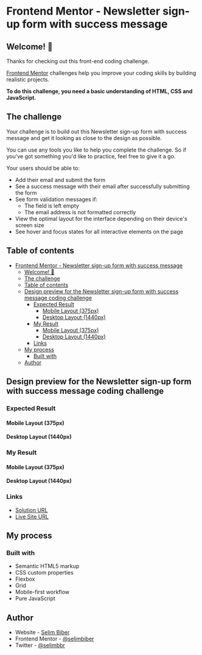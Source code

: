 # Frontend Mentor - Newsletter sign-up form with success message

## Welcome! 👋

Thanks for checking out this front-end coding challenge.

[Frontend Mentor](https://www.frontendmentor.io) challenges help you improve your coding skills by building realistic projects.

**To do this challenge, you need a basic understanding of HTML, CSS and JavaScript.**

## The challenge

Your challenge is to build out this Newsletter sign-up form with success message and get it looking as close to the design as possible.

You can use any tools you like to help you complete the challenge. So if you've got something you'd like to practice, feel free to give it a go.

Your users should be able to: 

- Add their email and submit the form 
- See a success message with their email after successfully submitting the form 
- See form validation messages if: 
  - The field is left empty 
  - The email address is not formatted correctly 
- View the optimal layout for the interface depending on their device's screen size 
- See hover and focus states for all interactive elements on the page

## Table of contents
- [Frontend Mentor - Newsletter sign-up form with success message](#frontend-mentor---newsletter-sign-up-form-with-success-message)
  - [Welcome! 👋](#welcome-)
  - [The challenge](#the-challenge)
  - [Table of contents](#table-of-contents)
  - [Design preview for the Newsletter sign-up form with success message coding challenge](#design-preview-for-the-newsletter-sign-up-form-with-success-message-coding-challenge)
    - [Expected Result](#expected-result)
      - [Mobile Layout (375px)](#mobile-layout-375px)
      - [Desktop Layout (1440px)](#desktop-layout-1440px)
    - [My Result](#my-result)
      - [Mobile Layout (375px)](#mobile-layout-375px-1)
      - [Desktop Layout (1440px)](#desktop-layout-1440px-1)
    - [Links](#links)
  - [My process](#my-process)
    - [Built with](#built-with)
  - [Author](#author)

## Design preview for the Newsletter sign-up form with success message coding challenge

### Expected Result

#### Mobile Layout (375px)


#### Desktop Layout (1440px)


### My Result

#### Mobile Layout (375px)


#### Desktop Layout (1440px)


### Links

- [Solution URL]()
- [Live Site URL](https://htmlpreview.github.io/?https://github.com/selimbiber/Pure-JavaScript-Projects/blob/main/NewsletterSign-upForm/index.html)

## My process

### Built with

- Semantic HTML5 markup
- CSS custom properties
- Flexbox
- Grid
- Mobile-first workflow
- Pure JavaScript

## Author

- Website - [Selim Biber](https://www.selimbiber.dev)
- Frontend Mentor - [@selimbiber](https://www.frontendmentor.io/profile/selimbiber)
- Twitter - [@selimbbr](https://www.twitter.com/selimbbr)
